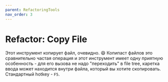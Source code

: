 ```yaml
---
parent: RefactoringTools
nav_order: 3
---
```


# Refactor: Copy File

Этот инструмент копирует файл, очевидно. :smile:
Копипаст файлов это сравнительно частая операция и этот инструмент имеет одну приятную особенность - для его вызова не надо "переходить" в file tree, каретка ввода может находится внутри файла, который вы хотите скопировать. Стандартный hotkey - `F5`.
